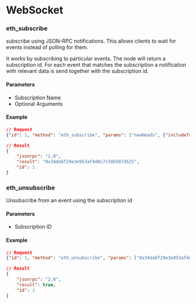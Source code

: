 # WebSocket


### eth_subscribe

subscribe using JSON-RPC notifications. This allows clients to wait for events instead of polling for them.

It works by subscribing to particular events. The node will return a subscription id. For each event that matches the subscription a notification with relevant data is send together with the subscription id.

#### Parameters

- Subscription Name
- Optional Arguments

#### Example

```json
// Request
{"id": 1, "method": "eth_subscribe", "params": ["newHeads", {"includeTransactions": true}]}

// Result
{
	"jsonrpc": "2.0",
	"result": "0x34da6f29e3e953af4d0c7c58658fd525",
	"id": 1
}
```

### eth_unsubscribe

Unsubscribe from an event using the subscription id

#### Parameters

- Subscription ID

#### Example

```json
// Request
{"id": 1, "method": "eth_unsubscribe", "params": ["0x34da6f29e3e953af4d0c7c58658fd525"]}

// Result
{
	"jsonrpc": "2.0",
	"result": true,
	"id": 1
}
```